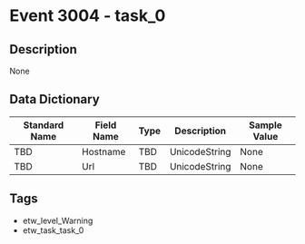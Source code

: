 # Event 3004 - task_0

## Description
None

## Data Dictionary
|Standard Name|Field Name|Type|Description|Sample Value|
|---|---|---|---|---|
|TBD|Hostname|TBD|UnicodeString|None|None|
|TBD|Url|TBD|UnicodeString|None|None|

## Tags
* etw_level_Warning
* etw_task_task_0